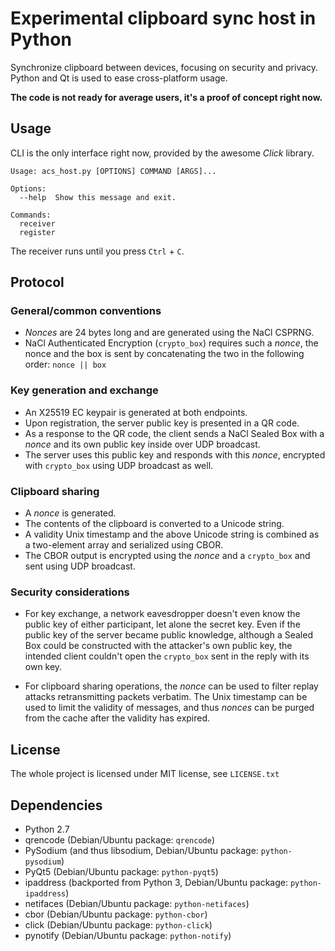 Experimental clipboard sync host in Python
==========================================

Synchronize clipboard between devices, focusing on security and privacy.
Python and Qt is used to ease cross-platform usage.

**The code is not ready for average users, it's a proof of concept right now.**

Usage
-----

CLI is the only interface right now, provided by the awesome _Click_ library.

	Usage: acs_host.py [OPTIONS] COMMAND [ARGS]...

	Options:
	  --help  Show this message and exit.

	Commands:
	  receiver
	  register

The receiver runs until you press `Ctrl` + `C`.

Protocol
--------

### General/common conventions

 - _Nonces_ are 24 bytes long and are generated using the NaCl CSPRNG.
 - NaCl Authenticated Encryption (`crypto_box`) requires such a _nonce_,
   the nonce and the box is sent by concatenating the two in the
   following order: `nonce || box`

### Key generation and exchange

 - An X25519 EC keypair is generated at both endpoints.
 - Upon registration, the server public key is presented in a QR code.
 - As a response to the QR code, the client sends a NaCl Sealed Box with a
   _nonce_ and its own public key inside over UDP broadcast.
 - The server uses this public key and responds with this _nonce_, encrypted
   with `crypto_box` using UDP broadcast as well.

### Clipboard sharing

 - A _nonce_ is generated.
 - The contents of the clipboard is converted to a Unicode string.
 - A validity Unix timestamp and the above Unicode string is combined as a
   two-element array and serialized using CBOR.
 - The CBOR output is encrypted using the _nonce_ and a `crypto_box` and
   sent using UDP broadcast.

### Security considerations

 - For key exchange, a network eavesdropper doesn't even know the public key
   of either participant, let alone the secret key. Even if the public key of
   the server became public knowledge, although a Sealed Box could be
   constructed with the attacker's own public key, the intended client
   couldn't open the `crypto_box` sent in the reply with its own key.

 - For clipboard sharing operations, the _nonce_ can be used to filter replay
   attacks retransmitting packets verbatim. The Unix timestamp can be used
   to limit the validity of messages, and thus _nonces_ can be purged from
   the cache after the validity has expired.

License
-------

The whole project is licensed under MIT license, see `LICENSE.txt`

Dependencies
------------

 - Python 2.7
 - qrencode (Debian/Ubuntu package: `qrencode`)
 - PySodium (and thus libsodium, Debian/Ubuntu package: `python-pysodium`)
 - PyQt5 (Debian/Ubuntu package: `python-pyqt5`)
 - ipaddress (backported from Python 3, Debian/Ubuntu package: `python-ipaddress`)
 - netifaces (Debian/Ubuntu package: `python-netifaces`)
 - cbor (Debian/Ubuntu package: `python-cbor`)
 - click (Debian/Ubuntu package: `python-click`)
 - pynotify (Debian/Ubuntu package: `python-notify`)
